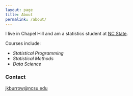 ```yaml
---
layout: page
title: About
permalink: /about/
---
```


I live in Chapel Hill and am a statistics student at [NC State](https://statistics.sciences.ncsu.edu/). 

Courses include: 
* *Statistical Programming*
* *Statistical Methods*
* *Data Science* 

### Contact 

[jkburrow@ncsu.edu](mailto:jkburrow@ncsu.edu) 


